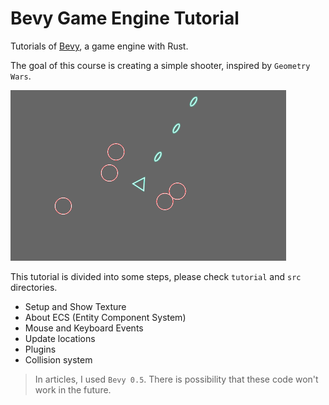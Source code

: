 # Bevy Game Engine Tutorial

Tutorials of [Bevy](https://bevyengine.org/), a game engine with Rust.

The goal of this course is creating a simple shooter, inspired by `Geometry Wars`.

<img src="./capture.png">

This tutorial is divided into some steps, please check `tutorial` and `src` directories.

* Setup and Show Texture
* About ECS (Entity Component System)
* Mouse and Keyboard Events
* Update locations
* Plugins
* Collision system

> In articles, I used `Bevy 0.5`. There is possibility that these code won't work in the future.